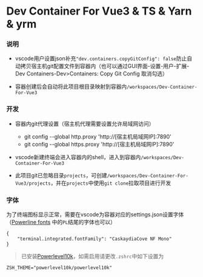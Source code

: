 Dev Container For Vue3 & TS & Yarn & yrm
==========

### 说明
- vscode用户设置json补充`"dev.containers.copyGitConfig": false`防止自动拷贝宿主机git配置文件到容器内（也可以通过GUI界面-设置-用户-扩展-Dev Containers-Dev>Containers: Copy Git Config 取消勾选）

- 容器创建后会自动将此项目根目录映射到容器内`/workspaces/Dev-Container-For-Vue3`

### 开发
- 容器内git代理设置（宿主机代理需要设置允许局域网访问）
    - git config --global http.proxy 'http://[宿主机局域网IP]:7890'
    - git config --global https.proxy 'http://[宿主机局域网IP]:7890'

- vscode新建终端会进入容器内的shell，进入到容器内`/workspaces/Dev-Container-For-Vue3`
- 此项目git已忽略目录`projects`，可创建`/workspaces/Dev-Container-For-Vue3/projects`，并在`projects`中使用`git clone`拉取项目进行开发

### 字体
为了终端图标显示正常，需要在vscode为容器对应的settings.json设置字体（[Powerline fonts](https://github.com/powerline/fonts) 中的`PL`结尾的字体也可以）
```
{
    "terminal.integrated.fontFamily": "CaskaydiaCove NF Mono"
}
```

> 已安装[Powerlevel10k](https://github.com/romkatv/powerlevel10k)，如需启用请更改`.zshrc`中如下设置为
```
ZSH_THEME="powerlevel10k/powerlevel10k"
```